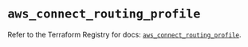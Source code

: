 # `aws_connect_routing_profile`

Refer to the Terraform Registry for docs: [`aws_connect_routing_profile`](https://registry.terraform.io/providers/hashicorp/aws/5.56.0/docs/resources/connect_routing_profile).
